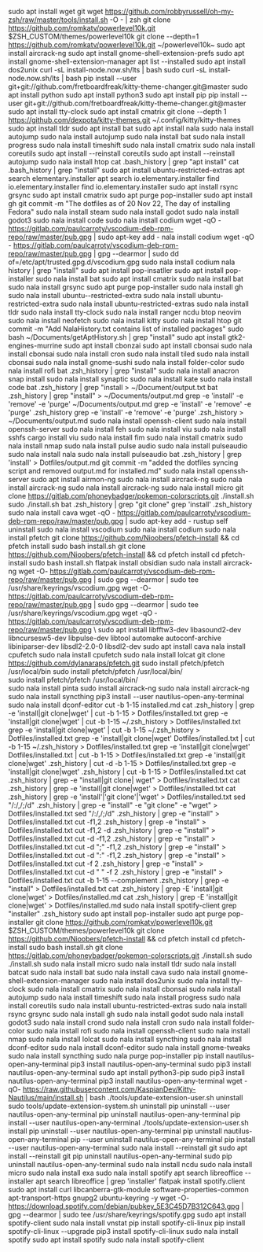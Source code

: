 sudo apt install wget git
wget https://github.com/robbyrussell/oh-my-zsh/raw/master/tools/install.sh -O - | zsh
git clone https://github.com/romkatv/powerlevel10k.git $ZSH_CUSTOM/themes/powerlevel10k
git clone --depth=1 https://github.com/romkatv/powerlevel10k.git ~/powerlevel10k~
sudo apt install aircrack-ng
sudo apt install gnome-shell-extension-prefs
sudo apt install gnome-shell-extension-manager
apt list --installed
sudo apt install dos2unix
curl -sL install-node.now.sh/lts | bash
sudo curl -sL install-node.now.sh/lts | bash
pip install --user git+git://github.com/fretboardfreak/kitty-theme-changer.git@master
sudo apt install python
sudo apt install python3
sudo apt install pip
pip install --user git+git://github.com/fretboardfreak/kitty-theme-changer.git@master
sudo apt install tty-clock
sudo apt install cmatrix
git clone --depth 1 https://github.com/dexpota/kitty-themes.git ~/.config/kitty/kitty-themes
sudo apt install tldr
sudo apt install bat
sudo apt install nala
sudo nala install autojump
sudo nala install autojump
sudo nala install bat
sudo nala install progress
sudo nala install timeshift
sudo nala install cmatrix
sudo nala install coreutils
sudo apt install --reinstall  coreutils
sudo apt install --reinstall autojump
sudo nala install htop
cat .bash_history | grep "apt install"
cat .bash_history | grep "install"
sudo apt install ubuntu-restricted-extras
apt search elementary.installer
apt search io.elementary.installer
find io.elementary.installer
find io.elementary.installer
sudo apt install rsync grsync
sudo apt install cmatrix
sudo apt purge pop-installer
sudo apt install gh
git commit -m "The dotfiles as of 20 Nov 22, The day of installing Fedora"
sudo nala install steam
sudo nala install godot
sudo nala install godot3
sudo nala install code
sudo nala install codium
wget -qO - https://gitlab.com/paulcarroty/vscodium-deb-rpm-repo/raw/master/pub.gpg | sudo apt-key add -
nala install codium
wget -qO - https://gitlab.com/paulcarroty/vscodium-deb-rpm-repo/raw/master/pub.gpg | gpg --dearmor | sudo dd of=/etc/apt/trusted.gpg.d/vscodium.gpg
sudo nala install codium
nala history | grep "install"
sudo apt install pop-insatller
sudo apt install pop-installer
sudo nala install bat
sudo apt install cmatrix
sudo nala install bat
sudo nala install grsync
sudo apt purge pop-installer
sudo nala install gh
sudo nala install ubuntu--restricted-extra
sudo nala install ubuntu-restricted-extra
sudo nala install ubuntu-restricted-extras
sudo nala install tldr
sudo nala install tty-clock
sudo nala install ranger ncdu btop neovim
sudo nala install neofetch
sudo nala install kitty
sudo nala install htop
git commit -m "Add NalaHistory.txt contains list of installed packages" 
sudo bash ~/Documents/getAptHistory.sh | grep "install"
sudo apt install gtk2-engines-murrine
sudo apt install cbonzai
sudo apt install cbonsai
sudo nala install cbonsai
sudo nala install cron
sudo nala install tiled
sudo nala install cbonsai
sudo nala install gnome-sushi
sudo nala install folder-color
sudo nala install rofi
bat .zsh_history | grep "install"
sudo nala install anacron
snap install
sudo nala install synaptic
sudo nala install kate
sudo nala install code
bat .zsh_history | grep "install > ~/Document/output.txt
bat .zsh_history | grep "install" > ~/Documents/output.md
grep -e 'install' -e 'remove' -e 'purge' ~/Documents/output.md
grep -e 'install' -e 'remove' -e 'purge' .zsh_history
grep -e 'install' -e 'remove' -e 'purge' .zsh_history > ~/Documents/output.md
sudo nala install openssh-client
sudo nala install openssh-server
sudo nala install feh
sudo nala install viu
sudo nala install sshfs
cargo install viu
sudo nala install fim
sudo nala install cmatrix
sudo nala install nmap
sudo nala install pulse audio
sudo nala install pulseaudio
sudo nala install nala 
sudo nala install pulseaudio
bat .zsh_history | grep 'install' > Dotfiles/output.md
git commit -m "added the dotfiles syncing script and removed output.md for installed.md"
sudo nala install openssh-server
sudo apt install airmon-ng
sudo nala install aircrack-ng
sudo nala install aircrack-ng
sudo nala install aircrack-ng
sudo nala install micro
git clone https://gitlab.com/phoneybadger/pokemon-colorscripts.git
./install.sh 
sudo ./install.sh
bat .zsh_history | grep "git clone"
grep 'install' .zsh_history
sudo nala install cava
wget -qO - https://gitlab.com/paulcarroty/vscodium-deb-rpm-repo/raw/master/pub.gpg | sudo apt-key add -
rustup self uninstall
sudo nala install vscodium
sudo nala install codium
sudo nala install pfetch
git clone https://github.com/Nioobers/pfetch-install && cd pfetch install
sudo bash install.sh
git clone https://github.com/Nioobers/pfetch-install && cd pfetch install
cd pfetch-install
sudo bash install.sh
flatpak install obsidian
sudo nala install aircrack-ng
wget -O- https://gitlab.com/paulcarroty/vscodium-deb-rpm-repo/raw/master/pub.gpg | sudo gpg --dearmor | sudo tee /usr/share/keyrings/vscodium.gpg
wget -O- https://gitlab.com/paulcarroty/vscodium-deb-rpm-repo/raw/master/pub.gpg | sudo gpg --dearmor | sudo tee /usr/share/keyrings/vscodium.gpg
wget -qO - https://gitlab.com/paulcarroty/vscodium-deb-rpm-repo/raw/master/pub.gpg \\
sudo apt install libfftw3-dev libasound2-dev libncursesw5-dev libpulse-dev libtool automake autoconf-archive libiniparser-dev libsdl2-2.0-0 libsdl2-dev
sudo apt install cava
nala install cpufetch
sudo nala install cpufetch
sudo nala install lolcat
git clone https://github.com/dylanaraps/pfetch.git
sudo install pfetch/pfetch /usr/local/bin
sudo install pfetch/pfetch /usr/local/bin/\
sudo install pfetch/pfetch /usr/local/bin/\
sudo nala install pinta
sudo install aircrack-ng
sudo nala install aircrack-ng
sudo nala install syncthing
pip3 install --user nautilus-open-any-terminal
sudo nala install dconf-editor
cut -b 1-15 installed.md
cat .zsh_history | grep -e 'install|git clone|wget' | cut -b 1-15 > Dotfiles/installed.txt
grep -e 'install|git clone|wget' | cut -b 1-15 ~/.zsh_history > Dotfiles/installed.txt
grep -e 'install|git clone|wget' | cut -b 1-15 ~/.zsh_history > Dotfiles/installed.txt
grep -e 'install|git clone|wget' Dotfiles/installed.txt | cut -b 1-15 ~/.zsh_history > Dotfiles/installed.txt
grep -e 'install|git clone|wget' Dotfiles/installed.txt | cut -b 1-15 > Dotfiles/installed.txt
grep -e 'install|git clone|wget' .zsh_history | cut -d -b 1-15 > Dotfiles/installed.txt
grep -e 'install|git clone|wget' .zsh_history | cut -b 1-15 > Dotfiles/installed.txt
cat .zsh_history | grep -e "install|git clone| wget" > Dotfiles/installed.txt
cat .zsh_history | grep -e 'install|git clone|wget' > Dotfiles/installed.txt
cat .zsh_history | grep -e 'install'|'git clone'|'wget' > Dotfiles/installed.txt
sed "/:/,/;/d" .zsh_history | grep -e "install" -e "git clone" -e "wget" > Dotfiles/installed.txt
sed "/:/,/;/d" .zsh_history | grep -e "install" > Dotfiles/installed.txt
cut -f1,2 .zsh_history | grep -e "install" > Dotfiles/installed.txt
cut -f1,2 -d .zsh_history | grep -e "install" > Dotfiles/installed.txt
cut -d -f1,2 .zsh_history | grep -e "install" > Dotfiles/installed.txt
cut -d ";" -f1,2 .zsh_history | grep -e "install" > Dotfiles/installed.txt
cut -d ":" -f1,2 .zsh_history | grep -e "install" > Dotfiles/installed.txt
cut -f 2 .zsh_history | grep -e "install" > Dotfiles/installed.txt
cut -d " " -f 2 .zsh_history | grep -e "install" > Dotfiles/installed.txt
cut -b 1-15 --complement .zsh_history | grep -e "install" > Dotfiles/installed.txt
cat .zsh_history | grep -E 'install\|git clone\|wget' > Dotfiles/installed.md
cat .zsh_history | grep -E 'install|git clone|wget' > Dotfiles/installed.md
sudo nala install spotify-client
grep "installer" .zsh_history
sudo apt install pop-installer
sudo apt purge pop-installer
git clone https://github.com/romkatv/powerlevel10k.git $ZSH_CUSTOM/themes/powerlevel10k
git clone https://github.com/Nioobers/pfetch-install && cd pfetch install
cd pfetch-install
sudo bash install.sh
git clone https://gitlab.com/phoneybadger/pokemon-colorscripts.git
./install.sh
sudo ./install.sh
sudo nala install micro
sudo nala install tldr
sudo nala install batcat
sudo nala install bat
sudo nala install cava
sudo nala install gnome-shell-extension-manager
sudo nala install dos2unix
sudo nala install tty-clock
sudo nala install cmatrix
sudo nala install cbonsai
sudo nala install autojump
sudo nala install timeshift
sudo nala install progress
sudo nala install coreutils
sudo nala install ubuntu-restricted-extras
sudo nala install rsync grsync
sudo nala install gh
sudo nala install godot
sudo nala install godot3
sudo nala install crond
sudo nala install cron
sudo nala install folder-color
sudo nala install rofi
sudo nala install openssh-client
sudo nala install nmap
sudo nala install lolcat
sudo nala install syncthing
sudo nala install dconf-editor
sudo nala install dconf-editor
sudo nala install gnome-tweaks
sudo nala install syncthing
sudo nala purge pop-installer
pip install nautilus-open-any-terminal
pip3 install nautilus-open-any-terminal
sudo pip3 install nautilus-open-any-terminal
sudo apt install python3-pip
sudo pip3 install nautilus-open-any-terminal
pip3 install nautilus-open-any-terminal
wget -qO- https://raw.githubusercontent.com/KaspianDev/Kitty-Nautilus/main/install.sh | bash 
./tools/update-extension-user.sh uninstall
sudo tools/update-extension-system.sh uninstall
pip uninstall --user nautilus-open-any-terminal
pip uninstall nautilus-open-any-terminal
pip install --user nautilus-open-any-terminal
./tools/update-extension-user.sh install 
pip uninstall --user nautilus-open-any-terminal
pip uninstall nautilus-open-any-terminal
pip --user uninstall nautilus-open-any-terminal
pip install --user nautilus-open-any-terminal
sudo nala install --reinstall git
sudo apt install --reinstall git
pip uninstall nautilus-open-any-terminal
sudo pip uninstall nautilus-open-any-terminal
sudo nala install ncdu
sudo nala install micro
sudo nala install exa
sudo nala install spotify
apt search libreoffice --installer
apt search libreoffice | grep  'installer'
flatpak install spotify.client
sudo apt install curl libcanberra-gtk-module software-properties-common apt-transport-https gnupg2 ubuntu-keyring -y
wget -O- https://download.spotify.com/debian/pubkey_5E3C45D7B312C643.gpg | gpg --dearmor | sudo tee /usr/share/keyrings/spotify.gpg
sudo apt install spotify-client
sudo nala install vnstat
pip install spotify-cli-linux
pip install spotify-cli-linux --upgrade
pip3 install spotify-cli-linux
sudo nala install spotify
sudo apt install spotify
sudo nala install spotify-client
